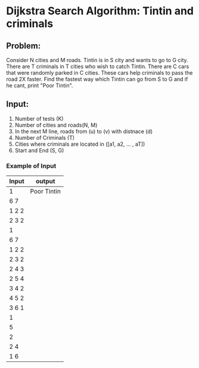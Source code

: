 # Dijkstra Search Algorithm: Tintin and criminals

## Problem:
Consider N cities and M roads. Tintin is in S city and wants to go to G city. There are T criminals in T cities who wish to catch Tintin. There are C cars that were randomly parked in C cities. These cars help criminals to pass the road 2X faster. Find the fastest way  which Tintin can go from S to G and if he cant, print "Poor Tintin".

## Input:
1. Number of tests (K)
2. Number of cities and roads(N, M)
3. In the next M line, roads from (u) to (v) with distnace (d)
4. Number of Criminals (T)
5. Cities where criminals are located in ([a1, a2, ... , aT])
6. Start and End (S, G)

### Example of Input
| Input | output |
|  :--------  | :------: |
|  1 | Poor Tintin   |
|  6 7| |
| 1 2 2|    |
|  2 3 2|   |
|1|   |
|6 7|   |
|1 2 2| |
|2 3 2| |
|2 4 3| |
|2 5 4| |
|3 4 2| |
|4 5 2| |
|3 6 1| |
|1| |
|5| |
|2| |
|2 4|   |
|1 6|   |

